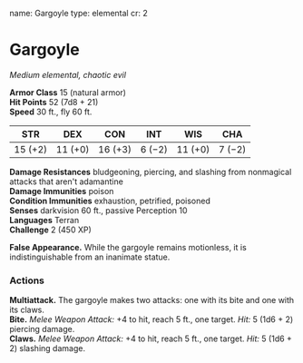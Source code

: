name: Gargoyle
type: elemental
cr: 2

# Gargoyle 
_Medium elemental, chaotic evil_

**Armor Class** 15 (natural armor)    
**Hit Points** 52 (7d8 + 21)    
**Speed** 30 ft., fly 60 ft. 

| STR     | DEX     | CON     | INT     | WIS     | CHA     |
|---------|---------|---------|---------|---------|---------|
| 15 (+2) | 11 (+0) | 16 (+3) | 6 (−2) | 11 (+0) | 7 (−2) |

**Damage Resistances** bludgeoning, piercing, and slashing from nonmagical attacks that aren't adamantine    
**Damage Immunities** poison    
**Condition Immunities** exhaustion, petrified, poisoned    
**Senses** darkvision 60 ft., passive Perception 10    
**Languages** Terran    
**Challenge** 2 (450 XP) 

**False Appearance.** While the gargoyle remains motionless, it is indistinguishable from an inanimate statue. 

### Actions 
**Multiattack.** The gargoyle makes two attacks: one with its bite and one with its claws.    
**Bite.** _Melee Weapon Attack:_ +4 to hit, reach 5 ft., one target. _Hit:_ 5 (1d6 + 2) piercing damage.    
**Claws.** _Melee Weapon Attack:_ +4 to hit, reach 5 ft., one target. _Hit:_ 5 (1d6 + 2) slashing damage.